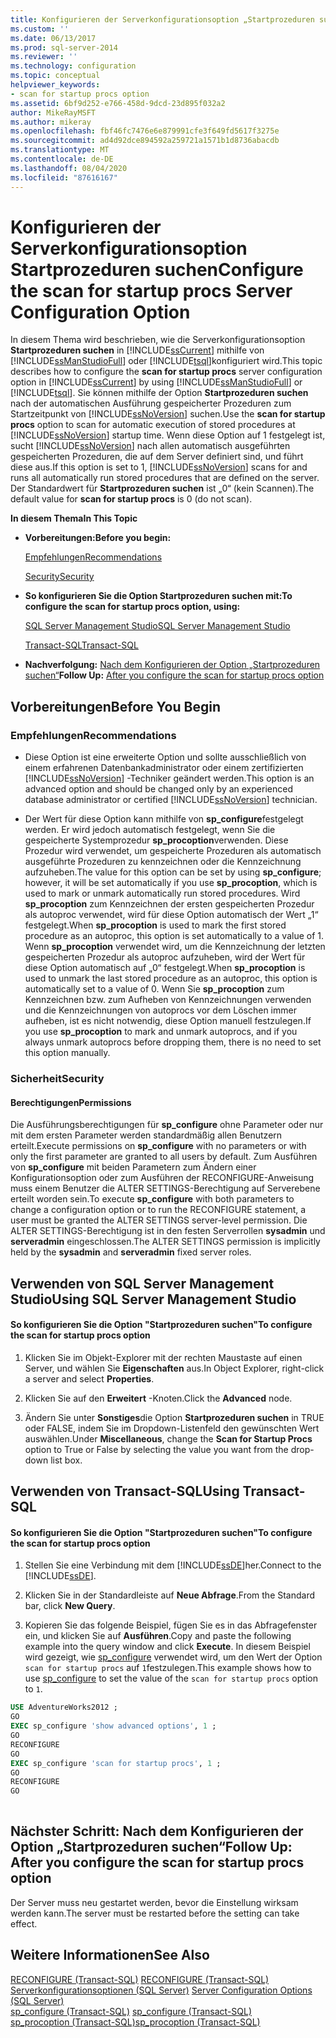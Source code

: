 ```yaml
---
title: Konfigurieren der Serverkonfigurationsoption „Startprozeduren suchen“ | Microsoft-Dokumentation
ms.custom: ''
ms.date: 06/13/2017
ms.prod: sql-server-2014
ms.reviewer: ''
ms.technology: configuration
ms.topic: conceptual
helpviewer_keywords:
- scan for startup procs option
ms.assetid: 6bf9d252-e766-458d-9dcd-23d895f032a2
author: MikeRayMSFT
ms.author: mikeray
ms.openlocfilehash: fbf46fc7476e6e879991cfe3f649fd5617f3275e
ms.sourcegitcommit: ad4d92dce894592a259721a1571b1d8736abacdb
ms.translationtype: MT
ms.contentlocale: de-DE
ms.lasthandoff: 08/04/2020
ms.locfileid: "87616167"
---
```

# <a name="configure-the-scan-for-startup-procs-server-configuration-option"></a><span data-ttu-id="27b9b-102">Konfigurieren der Serverkonfigurationsoption Startprozeduren suchen</span><span class="sxs-lookup"><span data-stu-id="27b9b-102">Configure the scan for startup procs Server Configuration Option</span></span>
  <span data-ttu-id="27b9b-103">In diesem Thema wird beschrieben, wie die Serverkonfigurationsoption **Startprozeduren suchen** in [!INCLUDE[ssCurrent](../../includes/sscurrent-md.md)] mithilfe von [!INCLUDE[ssManStudioFull](../../includes/ssmanstudiofull-md.md)] oder [!INCLUDE[tsql](../../includes/tsql-md.md)]konfiguriert wird.</span><span class="sxs-lookup"><span data-stu-id="27b9b-103">This topic describes how to configure the **scan for startup procs** server configuration option in [!INCLUDE[ssCurrent](../../includes/sscurrent-md.md)] by using [!INCLUDE[ssManStudioFull](../../includes/ssmanstudiofull-md.md)] or [!INCLUDE[tsql](../../includes/tsql-md.md)].</span></span> <span data-ttu-id="27b9b-104">Sie können mithilfe der Option **Startprozeduren suchen** nach der automatischen Ausführung gespeicherter Prozeduren zum Startzeitpunkt von [!INCLUDE[ssNoVersion](../../includes/ssnoversion-md.md)] suchen.</span><span class="sxs-lookup"><span data-stu-id="27b9b-104">Use the **scan for startup procs** option to scan for automatic execution of stored procedures at [!INCLUDE[ssNoVersion](../../includes/ssnoversion-md.md)] startup time.</span></span> <span data-ttu-id="27b9b-105">Wenn diese Option auf 1 festgelegt ist, sucht [!INCLUDE[ssNoVersion](../../includes/ssnoversion-md.md)] nach allen automatisch ausgeführten gespeicherten Prozeduren, die auf dem Server definiert sind, und führt diese aus.</span><span class="sxs-lookup"><span data-stu-id="27b9b-105">If this option is set to 1, [!INCLUDE[ssNoVersion](../../includes/ssnoversion-md.md)] scans for and runs all automatically run stored procedures that are defined on the server.</span></span> <span data-ttu-id="27b9b-106">Der Standardwert für **Startprozeduren suchen** ist „0“ (kein Scannen).</span><span class="sxs-lookup"><span data-stu-id="27b9b-106">The default value for **scan for startup procs** is 0 (do not scan).</span></span>  
  
 <span data-ttu-id="27b9b-107">**In diesem Thema**</span><span class="sxs-lookup"><span data-stu-id="27b9b-107">**In This Topic**</span></span>  
  
-   <span data-ttu-id="27b9b-108">**Vorbereitungen:**</span><span class="sxs-lookup"><span data-stu-id="27b9b-108">**Before you begin:**</span></span>  
  
     [<span data-ttu-id="27b9b-109">Empfehlungen</span><span class="sxs-lookup"><span data-stu-id="27b9b-109">Recommendations</span></span>](#Recommendations)  
  
     [<span data-ttu-id="27b9b-110">Security</span><span class="sxs-lookup"><span data-stu-id="27b9b-110">Security</span></span>](#Security)  
  
-   <span data-ttu-id="27b9b-111">**So konfigurieren Sie die Option Startprozeduren suchen mit:**</span><span class="sxs-lookup"><span data-stu-id="27b9b-111">**To configure the scan for startup procs option, using:**</span></span>  
  
     [<span data-ttu-id="27b9b-112">SQL Server Management Studio</span><span class="sxs-lookup"><span data-stu-id="27b9b-112">SQL Server Management Studio</span></span>](#SSMSProcedure)  
  
     [<span data-ttu-id="27b9b-113">Transact-SQL</span><span class="sxs-lookup"><span data-stu-id="27b9b-113">Transact-SQL</span></span>](#TsqlProcedure)  
  
-   <span data-ttu-id="27b9b-114">**Nachverfolgung:**  [Nach dem Konfigurieren der Option „Startprozeduren suchen“](#FollowUp)</span><span class="sxs-lookup"><span data-stu-id="27b9b-114">**Follow Up:**  [After you configure the scan for startup procs option](#FollowUp)</span></span>  
  
##  <a name="before-you-begin"></a><a name="BeforeYouBegin"></a> <span data-ttu-id="27b9b-115">Vorbereitungen</span><span class="sxs-lookup"><span data-stu-id="27b9b-115">Before You Begin</span></span>  
  
###  <a name="recommendations"></a><a name="Recommendations"></a> <span data-ttu-id="27b9b-116">Empfehlungen</span><span class="sxs-lookup"><span data-stu-id="27b9b-116">Recommendations</span></span>  
  
-   <span data-ttu-id="27b9b-117">Diese Option ist eine erweiterte Option und sollte ausschließlich von einem erfahrenen Datenbankadministrator oder einem zertifizierten [!INCLUDE[ssNoVersion](../../includes/ssnoversion-md.md)] -Techniker geändert werden.</span><span class="sxs-lookup"><span data-stu-id="27b9b-117">This option is an advanced option and should be changed only by an experienced database administrator or certified [!INCLUDE[ssNoVersion](../../includes/ssnoversion-md.md)] technician.</span></span>  
  
-   <span data-ttu-id="27b9b-118">Der Wert für diese Option kann mithilfe von **sp_configure**festgelegt werden. Er wird jedoch automatisch festgelegt, wenn Sie die gespeicherte Systemprozedur **sp_procoption**verwenden. Diese Prozedur wird verwendet, um gespeicherte Prozeduren als automatisch ausgeführte Prozeduren zu kennzeichnen oder die Kennzeichnung aufzuheben.</span><span class="sxs-lookup"><span data-stu-id="27b9b-118">The value for this option can be set by using **sp_configure**; however, it will be set automatically if you use **sp_procoption**, which is used to mark or unmark automatically run stored procedures.</span></span> <span data-ttu-id="27b9b-119">Wird **sp_procoption** zum Kennzeichnen der ersten gespeicherten Prozedur als autoproc verwendet, wird für diese Option automatisch der Wert „1“ festgelegt.</span><span class="sxs-lookup"><span data-stu-id="27b9b-119">When **sp_procoption** is used to mark the first stored procedure as an autoproc, this option is set automatically to a value of 1.</span></span> <span data-ttu-id="27b9b-120">Wenn **sp_procoption** verwendet wird, um die Kennzeichnung der letzten gespeicherten Prozedur als autoproc aufzuheben, wird der Wert für diese Option automatisch auf „0“ festgelegt.</span><span class="sxs-lookup"><span data-stu-id="27b9b-120">When **sp_procoption** is used to unmark the last stored procedure as an autoproc, this option is automatically set to a value of 0.</span></span> <span data-ttu-id="27b9b-121">Wenn Sie **sp_procoption** zum Kennzeichnen bzw. zum Aufheben von Kennzeichnungen verwenden und die Kennzeichnungen von autoprocs vor dem Löschen immer aufheben, ist es nicht notwendig, diese Option manuell festzulegen.</span><span class="sxs-lookup"><span data-stu-id="27b9b-121">If you use **sp_procoption** to mark and unmark autoprocs, and if you always unmark autoprocs before dropping them, there is no need to set this option manually.</span></span>  
  
###  <a name="security"></a><a name="Security"></a> <span data-ttu-id="27b9b-122">Sicherheit</span><span class="sxs-lookup"><span data-stu-id="27b9b-122">Security</span></span>  
  
####  <a name="permissions"></a><a name="Permissions"></a> <span data-ttu-id="27b9b-123">Berechtigungen</span><span class="sxs-lookup"><span data-stu-id="27b9b-123">Permissions</span></span>  
 <span data-ttu-id="27b9b-124">Die Ausführungsberechtigungen für **sp_configure** ohne Parameter oder nur mit dem ersten Parameter werden standardmäßig allen Benutzern erteilt.</span><span class="sxs-lookup"><span data-stu-id="27b9b-124">Execute permissions on **sp_configure** with no parameters or with only the first parameter are granted to all users by default.</span></span> <span data-ttu-id="27b9b-125">Zum Ausführen von **sp_configure** mit beiden Parametern zum Ändern einer Konfigurationsoption oder zum Ausführen der RECONFIGURE-Anweisung muss einem Benutzer die ALTER SETTINGS-Berechtigung auf Serverebene erteilt worden sein.</span><span class="sxs-lookup"><span data-stu-id="27b9b-125">To execute **sp_configure** with both parameters to change a configuration option or to run the RECONFIGURE statement, a user must be granted the ALTER SETTINGS server-level permission.</span></span> <span data-ttu-id="27b9b-126">Die ALTER SETTINGS-Berechtigung ist in den festen Serverrollen **sysadmin** und **serveradmin** eingeschlossen.</span><span class="sxs-lookup"><span data-stu-id="27b9b-126">The ALTER SETTINGS permission is implicitly held by the **sysadmin** and **serveradmin** fixed server roles.</span></span>  
  
##  <a name="using-sql-server-management-studio"></a><a name="SSMSProcedure"></a> <span data-ttu-id="27b9b-127">Verwenden von SQL Server Management Studio</span><span class="sxs-lookup"><span data-stu-id="27b9b-127">Using SQL Server Management Studio</span></span>  
  
#### <a name="to-configure-the-scan-for-startup-procs-option"></a><span data-ttu-id="27b9b-128">So konfigurieren Sie die Option "Startprozeduren suchen"</span><span class="sxs-lookup"><span data-stu-id="27b9b-128">To configure the scan for startup procs option</span></span>  
  
1.  <span data-ttu-id="27b9b-129">Klicken Sie im Objekt-Explorer mit der rechten Maustaste auf einen Server, und wählen Sie **Eigenschaften** aus.</span><span class="sxs-lookup"><span data-stu-id="27b9b-129">In Object Explorer, right-click a server and select **Properties**.</span></span>  
  
2.  <span data-ttu-id="27b9b-130">Klicken Sie auf den **Erweitert** -Knoten.</span><span class="sxs-lookup"><span data-stu-id="27b9b-130">Click the **Advanced** node.</span></span>  
  
3.  <span data-ttu-id="27b9b-131">Ändern Sie unter **Sonstiges**die Option **Startprozeduren suchen** in TRUE oder FALSE, indem Sie im Dropdown-Listenfeld den gewünschten Wert auswählen.</span><span class="sxs-lookup"><span data-stu-id="27b9b-131">Under **Miscellaneous**, change the **Scan for Startup Procs** option to True or False by selecting the value you want from the drop-down list box.</span></span>  
  
##  <a name="using-transact-sql"></a><a name="TsqlProcedure"></a> <span data-ttu-id="27b9b-132">Verwenden von Transact-SQL</span><span class="sxs-lookup"><span data-stu-id="27b9b-132">Using Transact-SQL</span></span>  
  
#### <a name="to-configure-the-scan-for-startup-procs-option"></a><span data-ttu-id="27b9b-133">So konfigurieren Sie die Option "Startprozeduren suchen"</span><span class="sxs-lookup"><span data-stu-id="27b9b-133">To configure the scan for startup procs option</span></span>  
  
1.  <span data-ttu-id="27b9b-134">Stellen Sie eine Verbindung mit dem [!INCLUDE[ssDE](../../includes/ssde-md.md)]her.</span><span class="sxs-lookup"><span data-stu-id="27b9b-134">Connect to the [!INCLUDE[ssDE](../../includes/ssde-md.md)].</span></span>  
  
2.  <span data-ttu-id="27b9b-135">Klicken Sie in der Standardleiste auf **Neue Abfrage**.</span><span class="sxs-lookup"><span data-stu-id="27b9b-135">From the Standard bar, click **New Query**.</span></span>  
  
3.  <span data-ttu-id="27b9b-136">Kopieren Sie das folgende Beispiel, fügen Sie es in das Abfragefenster ein, und klicken Sie auf **Ausführen**.</span><span class="sxs-lookup"><span data-stu-id="27b9b-136">Copy and paste the following example into the query window and click **Execute**.</span></span> <span data-ttu-id="27b9b-137">In diesem Beispiel wird gezeigt, wie [sp_configure](/sql/relational-databases/system-stored-procedures/sp-configure-transact-sql) verwendet wird, um den Wert der Option `scan for startup procs` auf `1`festzulegen.</span><span class="sxs-lookup"><span data-stu-id="27b9b-137">This example shows how to use [sp_configure](/sql/relational-databases/system-stored-procedures/sp-configure-transact-sql) to set the value of the `scan for startup procs` option to `1`.</span></span>  
  
```sql  
USE AdventureWorks2012 ;  
GO  
EXEC sp_configure 'show advanced options', 1 ;  
GO  
RECONFIGURE  
GO  
EXEC sp_configure 'scan for startup procs', 1 ;  
GO  
RECONFIGURE  
GO  
  
```  
  
##  <a name="follow-up-after-you-configure-the-scan-for-startup-procs-option"></a><a name="FollowUp"></a><span data-ttu-id="27b9b-138">Nächster Schritt: Nach dem Konfigurieren der Option „Startprozeduren suchen“</span><span class="sxs-lookup"><span data-stu-id="27b9b-138">Follow Up: After you configure the scan for startup procs option</span></span>  
 <span data-ttu-id="27b9b-139">Der Server muss neu gestartet werden, bevor die Einstellung wirksam werden kann.</span><span class="sxs-lookup"><span data-stu-id="27b9b-139">The server must be restarted before the setting can take effect.</span></span>  
  
## <a name="see-also"></a><span data-ttu-id="27b9b-140">Weitere Informationen</span><span class="sxs-lookup"><span data-stu-id="27b9b-140">See Also</span></span>  
 <span data-ttu-id="27b9b-141">[RECONFIGURE &#40;Transact-SQL&#41;](/sql/t-sql/language-elements/reconfigure-transact-sql) </span><span class="sxs-lookup"><span data-stu-id="27b9b-141">[RECONFIGURE &#40;Transact-SQL&#41;](/sql/t-sql/language-elements/reconfigure-transact-sql) </span></span>  
 <span data-ttu-id="27b9b-142">[Serverkonfigurationsoptionen &#40;SQL Server&#41;](server-configuration-options-sql-server.md) </span><span class="sxs-lookup"><span data-stu-id="27b9b-142">[Server Configuration Options &#40;SQL Server&#41;](server-configuration-options-sql-server.md) </span></span>  
 <span data-ttu-id="27b9b-143">[sp_configure &#40;Transact-SQL&#41;](/sql/relational-databases/system-stored-procedures/sp-configure-transact-sql) </span><span class="sxs-lookup"><span data-stu-id="27b9b-143">[sp_configure &#40;Transact-SQL&#41;](/sql/relational-databases/system-stored-procedures/sp-configure-transact-sql) </span></span>  
 [<span data-ttu-id="27b9b-144">sp_procoption (Transact-SQL)</span><span class="sxs-lookup"><span data-stu-id="27b9b-144">sp_procoption &#40;Transact-SQL&#41;</span></span>](/sql/relational-databases/system-stored-procedures/sp-procoption-transact-sql)  
  
  
